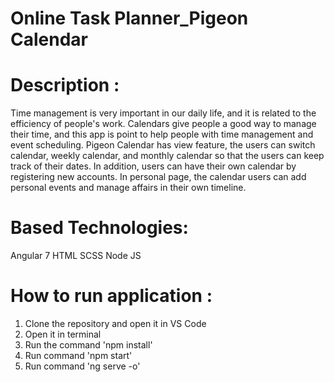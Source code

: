 # Online Task Planner_Pigeon Calendar

# Description :
Time management is very important in our daily life, and it is related to the efficiency of people's work. Calendars give people a good way to manage their time, and this app is point to help people with time management and event scheduling.
Pigeon Calendar has view feature, the users can switch calendar, weekly calendar, and monthly calendar so that the users can keep track of their dates. In addition, users can have their own calendar by registering new accounts. In personal page, the calendar users can add personal events and manage affairs in their own timeline.

# Based Technologies:
Angular 7
HTML
SCSS
Node JS

# How to run application :
1. Clone the repository and open it in VS Code
2. Open it in terminal
3. Run the command 'npm install'
4. Run command 'npm start' 
5. Run command 'ng serve -o'